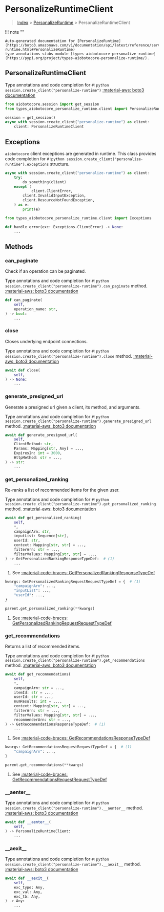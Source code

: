 # PersonalizeRuntimeClient

> [Index](../README.md) > [PersonalizeRuntime](./README.md) > PersonalizeRuntimeClient

!!! note ""

    Auto-generated documentation for [PersonalizeRuntime](https://boto3.amazonaws.com/v1/documentation/api/latest/reference/services/personalize-runtime.html#PersonalizeRuntime)
    type annotations stubs module [types-aiobotocore-personalize-runtime](https://pypi.org/project/types-aiobotocore-personalize-runtime/).

## PersonalizeRuntimeClient

Type annotations and code completion for `#!python session.create_client("personalize-runtime")`
[:material-aws: boto3 documentation](https://boto3.amazonaws.com/v1/documentation/api/latest/reference/services/personalize-runtime.html#PersonalizeRuntime.Client)

```python title="Usage example"
from aiobotocore.session import get_session
from types_aiobotocore_personalize_runtime.client import PersonalizeRuntimeClient

session = get_session()
async with session.create_client("personalize-runtime") as client:
    client: PersonalizeRuntimeClient
```

## Exceptions


`aiobotocore` client exceptions are generated in runtime.
This class provides code completion for `#!python session.create_client("personalize-runtime").exceptions` structure.

```python title="Usage example"
async with session.create_client("personalize-runtime") as client:
    try:
        do_something(client)
    except (
            client.ClientError,
        client.InvalidInputException,
        client.ResourceNotFoundException,
    ) as e:
        print(e)
```

```python title="Type checking example"
from types_aiobotocore_personalize_runtime.client import Exceptions

def handle_error(exc: Exceptions.ClientError) -> None:
    ...
```


## Methods


### can\_paginate

Check if an operation can be paginated.

Type annotations and code completion for `#!python session.create_client("personalize-runtime").can_paginate` method.
[:material-aws: boto3 documentation](https://boto3.amazonaws.com/v1/documentation/api/latest/reference/services/personalize-runtime.html#PersonalizeRuntime.Client.can_paginate)

```python title="Method definition"
def can_paginate(
    self,
    operation_name: str,
) -> bool:
    ...
```


### close

Closes underlying endpoint connections.

Type annotations and code completion for `#!python session.create_client("personalize-runtime").close` method.
[:material-aws: boto3 documentation](https://boto3.amazonaws.com/v1/documentation/api/latest/reference/services/personalize-runtime.html#PersonalizeRuntime.Client.close)

```python title="Method definition"
await def close(
    self,
) -> None:
    ...
```


### generate\_presigned\_url

Generate a presigned url given a client, its method, and arguments.

Type annotations and code completion for `#!python session.create_client("personalize-runtime").generate_presigned_url` method.
[:material-aws: boto3 documentation](https://boto3.amazonaws.com/v1/documentation/api/latest/reference/services/personalize-runtime.html#PersonalizeRuntime.Client.generate_presigned_url)

```python title="Method definition"
await def generate_presigned_url(
    self,
    ClientMethod: str,
    Params: Mapping[str, Any] = ...,
    ExpiresIn: int = 3600,
    HttpMethod: str = ...,
) -> str:
    ...
```


### get\_personalized\_ranking

Re-ranks a list of recommended items for the given user.

Type annotations and code completion for `#!python session.create_client("personalize-runtime").get_personalized_ranking` method.
[:material-aws: boto3 documentation](https://boto3.amazonaws.com/v1/documentation/api/latest/reference/services/personalize-runtime.html#PersonalizeRuntime.Client.get_personalized_ranking)

```python title="Method definition"
await def get_personalized_ranking(
    self,
    *,
    campaignArn: str,
    inputList: Sequence[str],
    userId: str,
    context: Mapping[str, str] = ...,
    filterArn: str = ...,
    filterValues: Mapping[str, str] = ...,
) -> GetPersonalizedRankingResponseTypeDef:  # (1)
    ...
```

1. See [:material-code-braces: GetPersonalizedRankingResponseTypeDef](./type_defs.md#getpersonalizedrankingresponsetypedef) 


```python title="Usage example with kwargs"
kwargs: GetPersonalizedRankingRequestRequestTypeDef = {  # (1)
    "campaignArn": ...,
    "inputList": ...,
    "userId": ...,
}

parent.get_personalized_ranking(**kwargs)
```

1. See [:material-code-braces: GetPersonalizedRankingRequestRequestTypeDef](./type_defs.md#getpersonalizedrankingrequestrequesttypedef) 

### get\_recommendations

Returns a list of recommended items.

Type annotations and code completion for `#!python session.create_client("personalize-runtime").get_recommendations` method.
[:material-aws: boto3 documentation](https://boto3.amazonaws.com/v1/documentation/api/latest/reference/services/personalize-runtime.html#PersonalizeRuntime.Client.get_recommendations)

```python title="Method definition"
await def get_recommendations(
    self,
    *,
    campaignArn: str = ...,
    itemId: str = ...,
    userId: str = ...,
    numResults: int = ...,
    context: Mapping[str, str] = ...,
    filterArn: str = ...,
    filterValues: Mapping[str, str] = ...,
    recommenderArn: str = ...,
) -> GetRecommendationsResponseTypeDef:  # (1)
    ...
```

1. See [:material-code-braces: GetRecommendationsResponseTypeDef](./type_defs.md#getrecommendationsresponsetypedef) 


```python title="Usage example with kwargs"
kwargs: GetRecommendationsRequestRequestTypeDef = {  # (1)
    "campaignArn": ...,
}

parent.get_recommendations(**kwargs)
```

1. See [:material-code-braces: GetRecommendationsRequestRequestTypeDef](./type_defs.md#getrecommendationsrequestrequesttypedef) 

### \_\_aenter\_\_



Type annotations and code completion for `#!python session.create_client("personalize-runtime").__aenter__` method.
[:material-aws: boto3 documentation](https://boto3.amazonaws.com/v1/documentation/api/latest/reference/services/personalize-runtime.html#PersonalizeRuntime.Client.__aenter__)

```python title="Method definition"
await def __aenter__(
    self,
) -> PersonalizeRuntimeClient:
    ...
```


### \_\_aexit\_\_



Type annotations and code completion for `#!python session.create_client("personalize-runtime").__aexit__` method.
[:material-aws: boto3 documentation](https://boto3.amazonaws.com/v1/documentation/api/latest/reference/services/personalize-runtime.html#PersonalizeRuntime.Client.__aexit__)

```python title="Method definition"
await def __aexit__(
    self,
    exc_type: Any,
    exc_val: Any,
    exc_tb: Any,
) -> Any:
    ...
```





